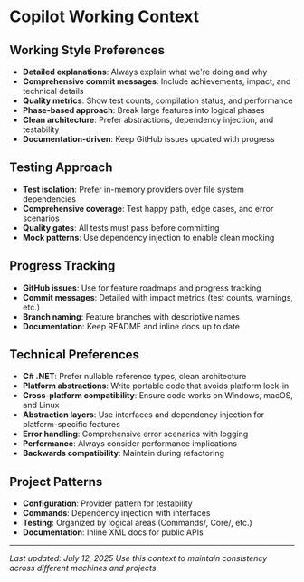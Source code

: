﻿# Copilot Working Context

##  **Working Style Preferences**
- **Detailed explanations**: Always explain what we're doing and why
- **Comprehensive commit messages**: Include achievements, impact, and technical details
- **Quality metrics**: Show test counts, compilation status, and performance
- **Phase-based approach**: Break large features into logical phases
- **Clean architecture**: Prefer abstractions, dependency injection, and testability
- **Documentation-driven**: Keep GitHub issues updated with progress

##  **Testing Approach**
- **Test isolation**: Prefer in-memory providers over file system dependencies
- **Comprehensive coverage**: Test happy path, edge cases, and error scenarios
- **Quality gates**: All tests must pass before committing
- **Mock patterns**: Use dependency injection to enable clean mocking

##  **Progress Tracking**
- **GitHub issues**: Use for feature roadmaps and progress tracking
- **Commit messages**: Detailed with impact metrics (test counts, warnings, etc.)
- **Branch naming**: Feature branches with descriptive names
- **Documentation**: Keep README and inline docs up to date

##  **Technical Preferences**
- **C# .NET**: Prefer nullable reference types, clean architecture
- **Platform abstractions**: Write portable code that avoids platform lock-in
- **Cross-platform compatibility**: Ensure code works on Windows, macOS, and Linux
- **Abstraction layers**: Use interfaces and dependency injection for platform-specific features
- **Error handling**: Comprehensive error scenarios with logging
- **Performance**: Always consider performance implications
- **Backwards compatibility**: Maintain during refactoring

##  **Project Patterns**
- **Configuration**: Provider pattern for testability
- **Commands**: Dependency injection with interfaces
- **Testing**: Organized by logical areas (Commands/, Core/, etc.)
- **Documentation**: Inline XML docs for public APIs

---
*Last updated: July 12, 2025*
*Use this context to maintain consistency across different machines and projects*
